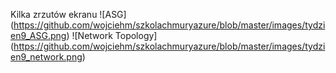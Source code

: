 Kilka zrzutów ekranu
![ASG] (https://github.com/wojciehm/szkolachmuryazure/blob/master/images/tydzien9_ASG.png)
![Network Topology] (https://github.com/wojciehm/szkolachmuryazure/blob/master/images/tydzien9_network.png)
